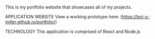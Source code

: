 This is my portfolio website that showcases all of my projects.

APPLICATION WEBSITE View a working prototype here: (https://tori-s-miller.github.io/portfolio/)

TECHNOLOGY This application is comprised of React and Node.js